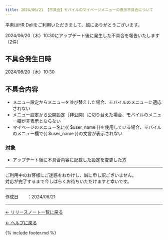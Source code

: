 ```yaml
---
title: 2024/06/21 【不具合】モバイルのマイページメニューの表示不具合について
---
```


平素はHR Deliをご利用いただきまして、誠にありがとうございます。

2024/06/20（木）10:30にアップデート後に発生した不具合を報告いたします（2件）


## 不具合発生日時
2024/06/20（木）10:30

## 不具合内容

* メニュー設定からメニューを並び替えした場合、モバイルのメニューに適応されない
* メニュー設定から公開設定［非公開］に切り替えた場合、モバイルのメニュー欄が非表示とならない
* マイページのメニュー名に{{ $user_name }}を使用している場合、モバイルのメニュー欄で{{ $user_name }}の文言が表示されない

### 対象
* アップデート後に不具合内容に記載した設定を変更した方

-----------------------------------------------

ご利用中のお客様にご迷惑をおかけし、誠に申し訳ございません。<br>
対応が完了するまで今しばらくお待ちいただけますと幸いです。<br>

-------------

<p>作成日　　：2024/06/21</p>

-------------

[← リリースノート一覧に戻る](https://e2info.github.io/hrdeli-docs/release-notes/archive)<br>

[← ヘルプに戻る](https://e2info.github.io/hrdeli-docs/)<br>

{% include footer.md %}